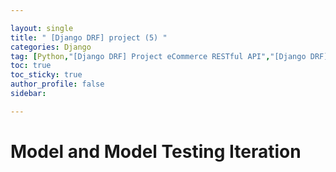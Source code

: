 ```yaml
---

layout: single
title: " [Django DRF] project (5) "
categories: Django
tag: [Python,"[Django DRF] Project eCommerce RESTful API","[Django DRF] Model and Model Testing Iteration"]
toc: true
toc_sticky: true
author_profile: false
sidebar:

---
```

# Model and Model Testing Iteration

